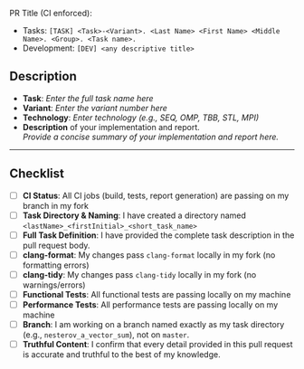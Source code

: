 PR Title (CI enforced):
- Tasks: `[TASK] <Task>-<Variant>. <Last Name> <First Name> <Middle Name>. <Group>. <Task name>.`
- Development: `[DEV] <any descriptive title>`

<!--
Pull request title requirement:

"<LastName> <FirstName>. Technology <TECHNOLOGY_NAME:SEQ|OMP|TBB|STL|MPI>. <Full Task Name>. Variant <Number>"
-->

## Description
<!--
Please provide a detailed description of your implementation, including:
 - key solution details (chosen algorithm description)
 - parallelism technology application (if applicable)
-->

- **Task**: _Enter the full task name here_
- **Variant**: _Enter the variant number here_
- **Technology**: _Enter technology (e.g., SEQ, OMP, TBB, STL, MPI)_
- **Description** of your implementation and report.  
  _Provide a concise summary of your implementation and report here._

---

## Checklist
<!--
Please ensure the following items are completed **before** submitting your pull request and requesting a review:
-->

- [ ] **CI Status**: All CI jobs (build, tests, report generation) are passing on my branch in my fork
- [ ] **Task Directory & Naming**: I have created a directory named `<lastName>_<firstInitial>_<short_task_name>`
- [ ] **Full Task Definition**: I have provided the complete task description in the pull request body.
- [ ] **clang-format**: My changes pass `clang-format` locally in my fork (no formatting errors)
- [ ] **clang-tidy**: My changes pass `clang-tidy` locally in my fork (no warnings/errors)
- [ ] **Functional Tests**: All functional tests are passing locally on my machine
- [ ] **Performance Tests**: All performance tests are passing locally on my machine
- [ ] **Branch**: I am working on a branch named exactly as my task directory (e.g., `nesterov_a_vector_sum`), not on `master`.
- [ ] **Truthful Content**: I confirm that every detail provided in this pull request is accurate and truthful to the best of my knowledge.

<!--
NOTE: Untruthful entries in this checklist may result in PR rejection and zero points for the associated task.
-->
